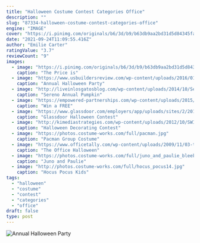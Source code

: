 ```yaml
---
title: "Halloween Costume Contest Categories Office"
description: ""
slug: "87334-halloween-costume-contest-categories-office"
engine: "IMAGE"
cover: "https://i.pinimg.com/originals/b6/3d/b9/b63db9aa2bd31d5d84345faf78ef7fac.jpg"
date: "2021-09-24T11:09:55.416Z"
author: "Emilie Carter"
ratingValue: "3.7"
reviewCount: "9"
images:
  - image: "https://i.pinimg.com/originals/b6/3d/b9/b63db9aa2bd31d5d84345faf78ef7fac.jpg"
    caption: "The Price is"
  - image: "https://www.usbuildersreview.com/wp-content/uploads/2016/01/@TrueLinePublish201.png"
    caption: "Annual Halloween Party"
  - image: "http://liveinlosgatosblog.com/wp-content/uploads/2014/10/Sereno_Pumpkin_Decorating_2015.jpg"
    caption: "Sereno Annual Pumpkin"
  - image: "https://empowered-partnerships.com/wp-content/uploads/2015/10/Funny-group-costume-ideas-27.jpg"
    caption: "Win a FREE"
  - image: "https://www.glassdoor.com/employers/app/uploads/sites/2/2015/11/united-shore-1.jpg"
    caption: "Glassdoor Halloween Contest"
  - image: "http://kimediastrategies.com/wp-content/uploads/2012/10/SWIFT-Hall-contest-copy.jpg"
    caption: "Halloween Decorating Contest"
  - image: "https://photos.costume-works.com/full/pacman.jpg"
    caption: "Pacman Group Costume"
  - image: "https://www.officetally.com/wp-content/uploads/2009/11/03-the-office-halloween-costume-dwight-angela-pretzelday.jpg"
    caption: "The Office Halloween"
  - image: "https://photos.costume-works.com/full/juno_and_paulie_bleeker.jpg"
    caption: "Juno and Paulie"
  - image: "http://photos.costume-works.com/full/hocus_pocus14.jpg"
    caption: "Hocus Pocus Kids"
tags:
  - "halloween"
  - "costume"
  - "contest"
  - "categories"
  - "office"
draft: false
type: post
---
```



![Annual Halloween Party](https://www.usbuildersreview.com/wp-content/uploads/2016/01/@TrueLinePublish201.png "Annual Halloween Party")


<!--inArticleAds-->

<!--galleryOne-->


<!--inArticleAds-->

<!--galleryTwo-->


<!--galleryThree-->

